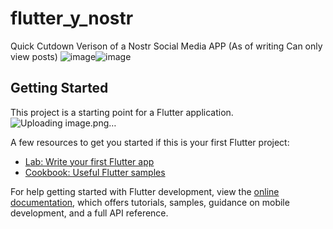 # flutter_y_nostr

Quick Cutdown Verison of a Nostr Social Media APP (As of writing Can only view posts)
![image](https://github.com/michael-j-mj/Flutter_Nostr_Chat_App_Project_Y/assets/90176158/b7e8164a-4273-49c9-bdbb-0abbf918484f)![image](https://github.com/michael-j-mj/Flutter_Nostr_Chat_App_Project_Y/assets/90176158/081e845c-6897-4423-9f85-58b275b35bf5)



## Getting Started

This project is a starting point for a Flutter application.
![Uploading image.png…]()

A few resources to get you started if this is your first Flutter project:

- [Lab: Write your first Flutter app](https://docs.flutter.dev/get-started/codelab)
- [Cookbook: Useful Flutter samples](https://docs.flutter.dev/cookbook)

For help getting started with Flutter development, view the
[online documentation](https://docs.flutter.dev/), which offers tutorials,
samples, guidance on mobile development, and a full API reference.
